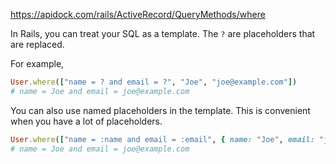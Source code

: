 https://apidock.com/rails/ActiveRecord/QueryMethods/where

In Rails, you can treat your SQL as a template. The `?` are placeholders that are replaced.

For example,
```ruby
User.where(["name = ? and email = ?", "Joe", "joe@example.com"])
# name = Joe and email = joe@example.com
```

You can also use named placeholders in the template. This is convenient when you have a lot of placeholders.
```ruby
User.where(["name = :name and email = :email", { name: "Joe", email: "joe@example.com" }])
# name = Joe and email = joe@example.com
